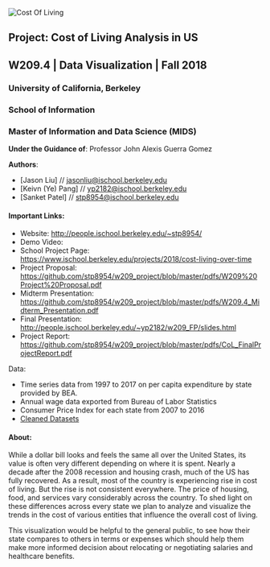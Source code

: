 ![Cost Of Living](gifs/final_project.gif "Cost Of Living")

## Project: Cost of Living Analysis in US
## W209.4 | Data Visualization | Fall 2018

### University of California, Berkeley
### School of Information
### Master of Information and Data Science (MIDS)

**Under the Guidance of**: Professor John Alexis Guerra Gomez

**Authors**:
* [Jason Liu] // jasonliu@ischool.berkeley.edu
* [Keivn (Ye) Pang] // yp2182@ischool.berkeley.edu
* [Sanket Patel] // stp8954@ischool.berkeley.edu



#### Important Links:
* Website: http://people.ischool.berkeley.edu/~stp8954/
* Demo Video: 
* School Project Page: https://www.ischool.berkeley.edu/projects/2018/cost-living-over-time
* Project Proposal: https://github.com/stp8954/w209_project/blob/master/pdfs/W209%20Project%20Proposal.pdf
* Midterm Presentation: https://github.com/stp8954/w209_project/blob/master/pdfs/W209.4_Midterm_Presentation.pdf
* Final Presentation: http://people.ischool.berkeley.edu/~yp2182/w209_FP/slides.html 
* Project Report: https://github.com/stp8954/w209_project/blob/master/pdfs/CoL_FinalProjectReport.pdf

Data: 
* Time series data from 1997 to 2017 on per capita expenditure by state provided by BEA.
* Annual wage data exported from Bureau of Labor Statistics
* Consumer Price Index for each state from 2007 to 2016
* <a href="https://github.com/stp8954/w209_project/tree/master/data" target="_blank">Cleaned Datasets</a>


#### About:
While a dollar bill looks and feels the same all over the United States, its value is often very different depending on where it is spent. Nearly a decade after the 2008 recession and housing crash, much of the US has fully recovered. As a result, most of the country is experiencing rise in cost of living. But the rise is not consistent everywhere. The price of housing, food, and services vary considerably across the country. To shed light on these differences across every state we plan to analyze and visualize the trends in the cost of various entities that influence the overall cost of living.          

This visualization would be helpful to the general public, to see how their state compares to others in terms or expenses which should help them make more informed decision about relocating or negotiating salaries and healthcare benefits. 
